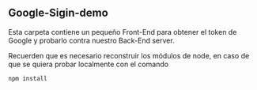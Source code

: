 ## Google-Sigin-demo

Esta carpeta contiene un pequeño Front-End para obtener el token de Google y probarlo contra nuestro Back-End server.

Recuerden que es necesario reconstruir los módulos de node, en caso de que se quiera probar localmente con el comando

```
npm install
```